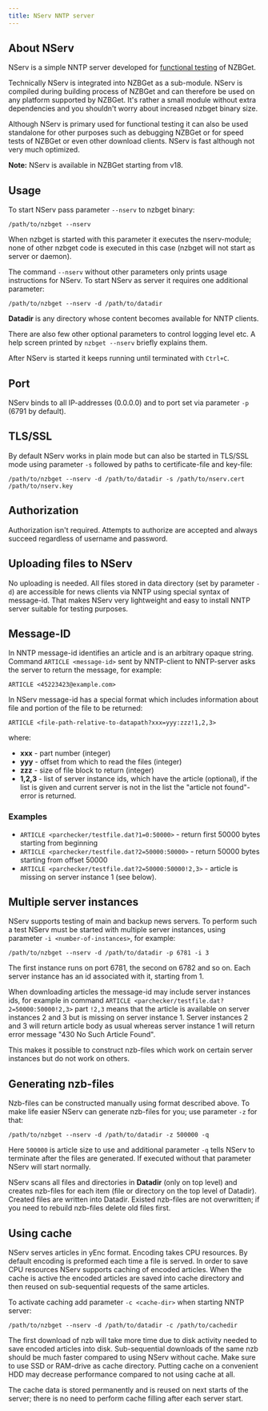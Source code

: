 ```yaml
---
title: NServ NNTP server
---
```

## About NServ

NServ is a simple NNTP server developed for [functional testing](Functional_testing) of NZBGet.

Technically NServ is integrated into NZBGet as a sub-module. NServ is compiled during building process of NZBGet and can therefore be used on any platform supported by NZBGet. It's rather a small module without extra dependencies and you shouldn't worry about increased nzbget binary size.

Although NServ is primary used for functional testing it can also be used standalone for other purposes such as debugging NZBGet or for speed tests of NZBGet or even other download clients. NServ is fast although not very much optimized.

**Note:** NServ is available in NZBGet starting from v18.

## Usage
To start NServ pass parameter `--nserv` to nzbget binary:
```
/path/to/nzbget --nserv
```
When nzbget is started with this parameter it executes the nserv-module; none of other nzbget code is executed in this case (nzbget will not start as server or daemon).

The command `--nserv` without other parameters only prints usage instructions for NServ. To start NServ as server it requires one additional parameter:
```
/path/to/nzbget --nserv -d /path/to/datadir
```
**Datadir** is any directory whose content becomes available for NNTP clients.

There are also few other optional parameters to control logging level etc. A help screen printed by `nzbget --nserv` briefly explains them.

After NServ is started it keeps running until terminated with `Ctrl+C`.

## Port
NServ binds to all IP-addresses (0.0.0.0) and to port set via parameter `-p` (6791 by default).

## TLS/SSL
By default NServ works in plain mode but can also be started in TLS/SSL mode using parameter `-s` followed by paths to certificate-file and key-file:
```
/path/to/nzbget --nserv -d /path/to/datadir -s /path/to/nserv.cert /path/to/nserv.key
```

## Authorization
Authorization isn't required. Attempts to authorize are accepted and always succeed regardless of username and password.

## Uploading files to NServ
No uploading is needed. All files stored in data directory (set by parameter `-d`) are accessible for news clients via NNTP using special syntax of message-id. That makes NServ very lightweight and easy to install NNTP server suitable for testing purposes.

## Message-ID
In NNTP message-id identifies an article and is an arbitrary opaque string. Command `ARTICLE <message-id>` sent by NNTP-client to NNTP-server asks the server to return the message, for example:
```
ARTICLE <45223423@example.com>
```
In NServ message-id has a special format which includes information about file and portion of the file to be returned:
```
ARTICLE <file-path-relative-to-datapath?xxx=yyy:zzz!1,2,3>
```
where:
 - **xxx** - part number (integer)
 - **yyy** - offset from which to read the files (integer)
 - **zzz** - size of file block to return (integer)
 - **1,2,3** - list of server instance ids, which have the article (optional), if the list is given and current server is not in the list the "article not found"-error is returned.

### Examples
 - `ARTICLE <parchecker/testfile.dat?1=0:50000>` - return first 50000 bytes starting from beginning
 - `ARTICLE <parchecker/testfile.dat?2=50000:50000>` - return 50000 bytes starting from offset 50000
 - `ARTICLE <parchecker/testfile.dat?2=50000:50000!2,3>` - article is missing on server instance 1 (see below).

## Multiple server instances
NServ supports testing of main and backup news servers. To perform such a test NServ must be started with multiple server instances, using parameter `-i <number-of-instances>`, for example:
```
/path/to/nzbget --nserv -d /path/to/datadir -p 6781 -i 3
```
The first instance runs on port 6781, the second on 6782 and so on. Each server instance has an id associated with it, starting from 1.

When downloading articles the message-id may include server instances ids, for example in command `ARTICLE <parchecker/testfile.dat?2=50000:50000!2,3>` part `!2,3` means that the article is available on server instances 2 and 3 but is missing on server instance 1. Server instances 2 and 3 will return article body as usual whereas server instance 1 will return error message "430 No Such Article Found".

This makes it possible to construct nzb-files which work on certain server instances but do not work on others.

## Generating nzb-files
Nzb-files can be constructed manually using format described above. To make life easier NServ can generate nzb-files for you; use parameter `-z` for that:
```
/path/to/nzbget --nserv -d /path/to/datadir -z 500000 -q
```
Here `500000` is article size to use and additional parameter `-q` tells NServ to terminate after the files are generated. If executed without that parameter NServ will start normally.

NServ scans all files and directories in **Datadir** (only on top level) and creates nzb-files for each item (file or directory on the top level of Datadir). Created files are written into Datadir. Existed nzb-files are not overwritten; if you need to rebuild nzb-files delete old files first.

## Using cache
NServ serves articles in yEnc format. Encoding takes CPU resources. By default encoding is preformed each time a file is served. In order to save CPU resources NServ supports caching of encoded articles. When the cache is active the encoded articles are saved into cache directory and then reused on sub-sequential requests of the same articles.

To activate caching add parameter `-c <cache-dir>` when starting NNTP server:
```
/path/to/nzbget --nserv -d /path/to/datadir -c /path/to/cachedir
```
The first download of nzb will take more time due to disk activity needed to save encoded articles into disk. Sub-sequential downloads of the same nzb should be much faster compared to using NServ without cache. Make sure to use SSD or RAM-drive as cache directory. Putting cache on a convenient HDD may decrease performance compared to not using cache at all.

The cache data is stored permanently and is reused on next starts of the server; there is no need to perform cache filling after each server start.
